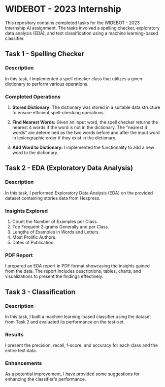 # WIDEBOT - 2023 Internship

This repository contains completed tasks for the WIDEBOT - 2023 Internship AI assignment. The tasks involved a spelling checker, exploratory data analysis (EDA), and text classification using a machine learning-based classifier.

## Task 1 - Spelling Checker

### Description
In this task, I implemented a spell checker class that utilizes a given dictionary to perform various operations.

### Completed Operations
1. **Stored Dictionary:** The dictionary was stored in a suitable data structure to ensure efficient spell-checking operations.

2. **Find Nearest Words:** Given an input word, the spell checker returns the nearest 4 words if the word is not in the dictionary. The "nearest 4 words" are determined as the two words before and after the input word in lexicographic order if they exist in the dictionary.

3. **Add Word to Dictionary:** I implemented the functionality to add a new word to the dictionary.


## Task 2 - EDA (Exploratory Data Analysis)

### Description
In this task, I performed Exploratory Data Analysis (EDA) on the provided dataset containing stories data from Hespress.

### Insights Explored
1. Count the Number of Examples per Class.
2. Top Frequent 2-grams Generally and per Class.
3. Lengths of Examples in Words and Letters.
4. Most Prolific Authors.
5. Dates of Publication.

### PDF Report
I prepared an EDA report in PDF format showcasing the insights gained from the data. The report includes descriptions, tables, charts, and visualizations to present the findings effectively.

## Task 3 - Classification

### Description
In this task, I built a machine learning-based classifier using the dataset from Task 2 and evaluated its performance on the test-set.

### Results
I present the precision, recall, f-score, and accuracy for each class and the entire test data.

### Enhancements
As a potential improvement, I have provided some suggestions for enhancing the classifier's performance.